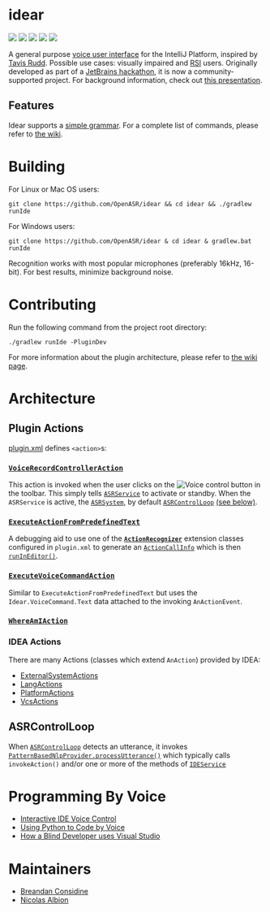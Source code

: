 # idear
[![][jetbrains-team-svg]][jetbrains-team-page]
[![][travis-status-svg]][travis-build-status]
[![][teamcity-status-svg]][teamcity-build-status]
[![][plugin-repo-svg]][plugin-repo-page]
[![][plugin-download-svg]][plugin-repo-page]

A general purpose [voice user interface](https://en.wikipedia.org/wiki/Voice_user_interface) for the IntelliJ Platform, inspired by [Tavis Rudd](https://www.youtube.com/watch?v=8SkdfdXWYaI). Possible use cases: visually impaired and [RSI](https://en.wikipedia.org/wiki/Repetitive_strain_injury) users. Originally developed as part of a [JetBrains hackathon](https://blog.jetbrains.com/blog/2015/08/31/jetbrains-3rd-annual-hackathon-new-generation-debugger-grabs-1st-place/), it is now a community-supported project. For background information, check out [this presentation](https://speakerdeck.com/breandan/programming-java-by-voice).

## Features

Idear supports a [simple grammar](src/main/resources/org.openasr.idear/grammars/command.gram). For a complete list of commands, please refer to [the wiki](https://github.com/OpenASR/idear/wiki/Feature-Roadmap).

# Building

For Linux or Mac OS users:

`git clone https://github.com/OpenASR/idear && cd idear && ./gradlew runIde`

For Windows users:

`git clone https://github.com/OpenASR/idear & cd idear & gradlew.bat runIde`

Recognition works with most popular microphones (preferably 16kHz, 16-bit). For best results, minimize background noise.

# Contributing

Run the following command from the project root directory:

`./gradlew runIde -PluginDev`

For more information about the plugin architecture, please refer to [the wiki page](https://github.com/OpenASR/idear/wiki/Architecture).

# Architecture

## Plugin Actions

[plugin.xml](src/main/resources/META-INF/plugin.xml) defines `<action>`s:

### [`VoiceRecordControllerAction`](src/main/java/org/openasr/idear/VoiceRecordControllerAction.kt)
  This action is invoked when the user clicks on the ![Voice control](src/main/resources/org.openasr.idear/icons/start.png) button in the toolbar. 
  This simply tells [`ASRService`](src/main/java/org/openasr/idear/asr/ASRService.kt) to activate or standby.
  When the `ASRService` is active, the [`ASRSystem`](src/main/java/org/openasr/idear/asr/ASRSystem.kt), 
  by default [`ASRControlLoop`][ASRControlLoop] [(see below)](#ASRControlLoop).

### [`ExecuteActionFromPredefinedText`](src/main/java/org/openasr/idear/actions/ExecuteActionFromPredefinedText.kt)
  A debugging aid to use one of the [**`ActionRecognizer`**](src/main/java/org/openasr/idear/actions/recognition/ActionRecognizer.kt) 
  extension classes configured in `plugin.xml` to generate an [`ActionCallInfo`](src/main/java/org/openasr/idear/actions/recognition/ActionCallInfo.kt)
  which is then [`runInEditor()`](src/main/java/org/openasr/idear/actions/ExecuteActionByCommandText.kt#L25).
  
### [`ExecuteVoiceCommandAction`](src/main/java/org/openasr/idear/actions/ExecuteVoiceCommandAction.kt)
  Similar to `ExecuteActionFromPredefinedText` but uses the `Idear.VoiceCommand.Text` data attached to the invoking `AnActionEvent`.

### [`WhereAmIAction`](src/main/java/org/openasr/idear/actions/WhereAmIAction.kt)  
   
### IDEA Actions 

There are many Actions (classes which extend `AnAction`) provided by IDEA:   
   
  - [ExternalSystemActions](https://upsource.jetbrains.com/idea-ce/file/idea-ce-1d111593d9e5208b6783f381b507e34866587ec8/platform/platform-resources/src/idea/ExternalSystemActions.xml)
  - [LangActions](https://upsource.jetbrains.com/idea-ce/file/idea-ce-1d111593d9e5208b6783f381b507e34866587ec8/platform/platform-resources/src/idea/LangActions.xml)
  - [PlatformActions](https://upsource.jetbrains.com/idea-ce/file/idea-ce-1d111593d9e5208b6783f381b507e34866587ec8/platform/platform-resources/src/idea/PlatformActions.xml)
  - [VcsActions](https://upsource.jetbrains.com/idea-ce/file/idea-ce-1d111593d9e5208b6783f381b507e34866587ec8/platform/platform-resources/src/idea/VcsActions.xml)

## ASRControlLoop

When [`ASRControlLoop`][ASRControlLoop] detects an utterance, it invokes 
[`PatternBasedNlpProvider.processUtterance()`](src/main/java/org/openasr/idear/nlp/PatternBasedNlpProvider.kt#L43)
which typically calls `invokeAction()` and/or one or more of the methods of [`IDEService`](src/main/java/org/openasr/idear/ide/IDEService.kt)

# Programming By Voice

- [Interactive IDE Voice Control](https://www.youtube.com/watch?v=eARvFI7hm40)
- [Using Python to Code by Voice](https://www.youtube.com/watch?v=8SkdfdXWYaI)
- [How a Blind Developer uses Visual Studio](https://www.youtube.com/watch?v=iWXebEeGwn0)

# Maintainers

* [Breandan Considine](https://github.com/breandan/)
* [Nicolas Albion](https://github.com/nalbion)

<!-- Badges -->
[jetbrains-team-page]: https://confluence.jetbrains.com/display/ALL/JetBrains+on+GitHub
[jetbrains-team-svg]: http://jb.gg/badges/team.svg
[travis-build-status]: https://travis-ci.com/OpenASR/idear
[travis-status-svg]: https://travis-ci.com/OpenASR/idear.svg?branch=master
[teamcity-build-status]: https://teamcity.jetbrains.com/viewType.html?buildTypeId=idear_buildplugin&guest=1
[teamcity-status-svg]: https://teamcity.jetbrains.com/app/rest/builds/buildType:idear_buildplugin/statusIcon.svg
[plugin-repo-page]: https://plugins.jetbrains.com/plugin/7910-idear
[plugin-repo-svg]: https://img.shields.io/jetbrains/plugin/v/7910-idear.svg
[plugin-download-svg]: https://img.shields.io/jetbrains/plugin/d/7910-idear.svg


[ASRControlLoop]: src/main/java/org/openasr/idear/asr/ASRControlLoop.kt